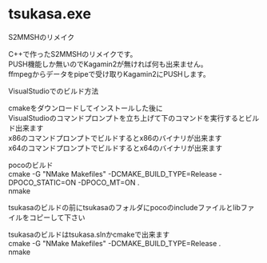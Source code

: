 # tsukasa.exe
S2MMSHのリメイク

C++で作ったS2MMSHのリメイクです。  
PUSH機能しか無いのでKagamin2が無ければ何も出来ません。  
ffmpegからデータをpipeで受け取りKagamin2にPUSHします。  

VisualStudioでのビルド方法  

cmakeをダウンロードしてインストールした後に  
VisualStudioのコマンドプロンプトを立ち上げて下のコマンドを実行するとビルド出来ます  
x86のコマンドプロンプトでビルドするとx86のバイナリが出来ます  
x64のコマンドプロンプトでビルドするとx64のバイナリが出来ます  

pocoのビルド  
cmake -G "NMake Makefiles" -DCMAKE_BUILD_TYPE=Release -DPOCO_STATIC=ON -DPOCO_MT=ON .  
nmake  

tsukasaのビルドの前にtsukasaのフォルダにpocoのincludeファイルとlibファイルをコピーして下さい  

tsukasaのビルドはtsukasa.slnかcmakeで出来ます  
cmake -G "NMake Makefiles" -DCMAKE_BUILD_TYPE=Release .  
nmake  
